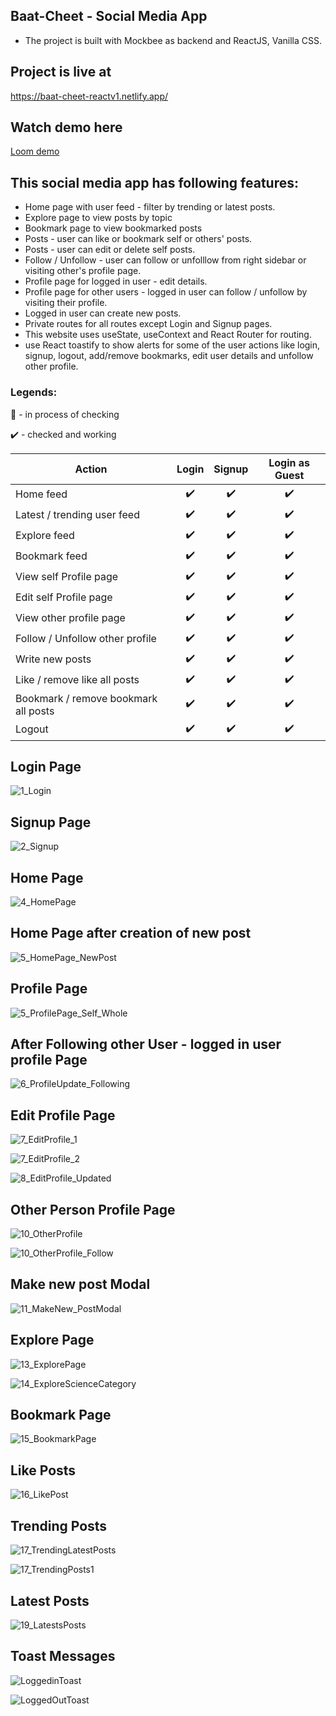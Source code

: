 ## Baat-Cheet - Social Media App

- The project is built with Mockbee as backend and ReactJS, Vanilla CSS. 

## Project is live at 
https://baat-cheet-reactv1.netlify.app/

## Watch demo here
[Loom demo](https://www.loom.com/share/a5ebb45335854df7964654dcb504940c?sid=afeca7f2-f79b-4de0-9215-56153f325b79)

## This social media app has following features:
- Home page with user feed - filter by trending or latest posts.  
- Explore page to view posts by topic
- Bookmark page to view bookmarked posts
- Posts - user can like or bookmark self or others' posts.
- Posts - user can edit or delete self posts. 
- Follow / Unfollow - user can follow or unfolllow from right sidebar or visiting other's profile page. 
- Profile page for logged in user - edit details.
- Profile page for other users - logged in user can follow / unfollow by visiting their profile.
- Logged in user can create new posts. 
- Private routes for all routes except Login and Signup pages.
- This website uses useState, useContext and React Router for routing. 
- use React toastify to show alerts for some of the user actions like login, signup, logout, add/remove bookmarks, edit user details and unfollow other profile. 

### Legends: 
:construction: - in process of checking 


:heavy_check_mark: - checked and working 

| Action | Login | Signup | Login as Guest | 
| --- | :---: |  :---: |  :---: |
| Home feed | :heavy_check_mark:   |  :heavy_check_mark:  | :heavy_check_mark: |
| Latest / trending user feed | :heavy_check_mark:   |  :heavy_check_mark:  | :heavy_check_mark: |
| Explore feed | :heavy_check_mark:   |  :heavy_check_mark:  | :heavy_check_mark: |
| Bookmark feed | :heavy_check_mark:   |  :heavy_check_mark:  | :heavy_check_mark: |
| View self Profile page | :heavy_check_mark:   |  :heavy_check_mark:  | :heavy_check_mark: |
| Edit self Profile page | :heavy_check_mark:   |  :heavy_check_mark:  | :heavy_check_mark: |
| View other profile page | :heavy_check_mark:   |  :heavy_check_mark:  | :heavy_check_mark: |
| Follow / Unfollow other profile | :heavy_check_mark:   |  :heavy_check_mark:  | :heavy_check_mark: |
| Write new posts | :heavy_check_mark:   |  :heavy_check_mark:  | :heavy_check_mark: |
| Like / remove like all posts | :heavy_check_mark:   |  :heavy_check_mark:  | :heavy_check_mark: |
| Bookmark / remove bookmark all posts | :heavy_check_mark:   |  :heavy_check_mark: | :heavy_check_mark: |
| Logout | :heavy_check_mark:   |  :heavy_check_mark:  | :heavy_check_mark: |

## Login Page
![1_Login](https://github.com/swapnilbawane/sm-app-v1/assets/90078330/574bae8d-4f81-4e0c-b2df-0ebdcf3ceb18)



## Signup Page
![2_Signup](https://github.com/swapnilbawane/sm-app-v1/assets/90078330/76626fb2-834c-4a3b-89bb-d16f2f4354b1)


## Home Page
![4_HomePage](https://github.com/swapnilbawane/sm-app-v1/assets/90078330/05dd32d5-0898-4f30-821a-2b07af77e47a)


## Home Page after creation of new post
![5_HomePage_NewPost](https://github.com/swapnilbawane/sm-app-v1/assets/90078330/d3873989-1b56-452c-97f8-1437c40c85c8)


## Profile Page
![5_ProfilePage_Self_Whole](https://github.com/swapnilbawane/sm-app-v1/assets/90078330/b930a5fc-ffa4-4a63-a63a-4e08e4095bbc)


## After Following other User - logged in user profile Page
![6_ProfileUpdate_Following](https://github.com/swapnilbawane/sm-app-v1/assets/90078330/9ab1c980-7c4f-409d-b4c7-51d7a672174e)


## Edit Profile Page 
![7_EditProfile_1](https://github.com/swapnilbawane/sm-app-v1/assets/90078330/791547d2-fe00-4854-8439-d421fbcad42f)

![7_EditProfile_2](https://github.com/swapnilbawane/sm-app-v1/assets/90078330/808ab106-c434-45ae-b599-715d75e5be67)

![8_EditProfile_Updated](https://github.com/swapnilbawane/sm-app-v1/assets/90078330/7bbfc674-9cbd-4ad2-9afa-82de980d3ee2)


## Other Person Profile Page
![10_OtherProfile](https://github.com/swapnilbawane/sm-app-v1/assets/90078330/6b43d517-26d7-4f8e-8ab9-10bc50d09c54)

![10_OtherProfile_Follow](https://github.com/swapnilbawane/sm-app-v1/assets/90078330/4650b820-3414-4eb7-b21b-9475f6175c86)


## Make new post Modal
![11_MakeNew_PostModal](https://github.com/swapnilbawane/sm-app-v1/assets/90078330/964a3779-c620-4b5b-a968-a6624c227638)


## Explore Page
![13_ExplorePage](https://github.com/swapnilbawane/sm-app-v1/assets/90078330/92d3b0e4-24e4-4982-8900-4ec5294fa5ed)

![14_ExploreScienceCategory](https://github.com/swapnilbawane/sm-app-v1/assets/90078330/23e24815-3d8b-4d09-a860-a23397e10b4f)


## Bookmark Page 
![15_BookmarkPage](https://github.com/swapnilbawane/sm-app-v1/assets/90078330/84cb1849-3068-44af-81ca-818cf1cecb04)

## Like Posts
![16_LikePost](https://github.com/swapnilbawane/sm-app-v1/assets/90078330/3d24d9ad-59f6-42b1-8f9f-924bdc138f37)

## Trending Posts
![17_TrendingLatestPosts](https://github.com/swapnilbawane/sm-app-v1/assets/90078330/754a8cb9-58b4-4508-a9bd-aba9559cb411)

![17_TrendingPosts1](https://github.com/swapnilbawane/sm-app-v1/assets/90078330/5b1557ff-88da-488f-8a90-e8ad30a9fe55)

## Latest Posts 
![19_LatestsPosts](https://github.com/swapnilbawane/sm-app-v1/assets/90078330/2d8cee9a-2ddd-4bff-ac4f-5fd94f3ca13b)

## Toast Messages 
![LoggedinToast](https://github.com/swapnilbawane/sm-app-v1/assets/90078330/162f90f7-f5fa-4fc3-9a1b-14bf7b9a292f)

![LoggedOutToast](https://github.com/swapnilbawane/sm-app-v1/assets/90078330/04818db3-5656-4902-bab6-e5b2e2d7f8c3)


